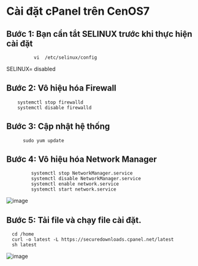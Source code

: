 # Cài đặt cPanel trên CenOS7

## Bước 1:  Bạn cần tắt SELINUX trước khi thực hiện cài đặt

              vi  /etc/selinux/config

SELINUX= disabled



## Bước 2: Vô hiệu hóa Firewall


        systemctl stop firewalld
        systemctl disable firewalld


## Bước 3: Cập nhật hệ thống


          sudo yum update



## Bước 4: Vô hiệu hóa Network Manager


             systemctl stop NetworkManager.service
             systemctl disable NetworkManager.service
             systemctl enable network.service
             systemctl start network.service



![image](https://user-images.githubusercontent.com/105496635/188585278-4edf2624-1c49-4a05-8e12-f92ba028ab95.png)


## Bước 5: Tải file và chạy file cài đặt.

      cd /home
      curl -o latest -L https://securedownloads.cpanel.net/latest
      sh latest

![image](https://user-images.githubusercontent.com/105496635/188585599-097b0734-18a6-488a-b3b1-d12fa9d63215.png)





























